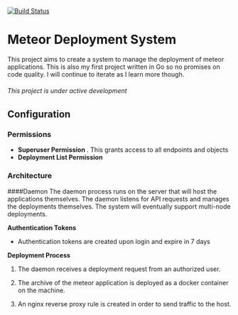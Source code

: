 [![Build Status](https://travis-ci.org/twa16/meteor-deploy-system.svg?branch=master)](https://travis-ci.org/twa16/meteor-deploy-system)
# Meteor Deployment System
This project aims to create a system to manage the deployment of meteor applications. This is also my first project written in Go so no promises on code quality. I will continue to iterate as I learn more though.

###### This project is under active development

## Configuration
### Permissions
+ **Superuser Permission**  _*.*_ This grants access to all endpoints and objects
+ **Deployment List Permission**

### Architecture

####Daemon
The daemon process runs on the server that will host the applications themselves. The daemon listens for API requests and manages the deployments themselves. The system will eventually support multi-node deployments.

**Authentication Tokens**
+ Authentication tokens are created upon login and expire in 7 days

**Deployment Process**

1. The daemon receives a deployment request from an authorized user.

2. The archive of the meteor application is deployed as a docker container on the machine.

3. An nginx reverse proxy rule is created in order to send traffic to the host.
